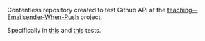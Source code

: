 Contentless repository created to test Github API at the [teaching--Emailsender-When-Push](https://github.com/LauLlobet/teaching--Emailsender-When-Push) project.


Specifically in [this](https://github.com/LauLlobet/teaching--Emailsender-When-Push/blob/master/tests/componentTests/gitHubDownloaderTest.js) and [this](https://github.com/LauLlobet/teaching--Emailsender-When-Push/blob/master/tests/componentTests/gitHubDownloaderTest.js) tests.